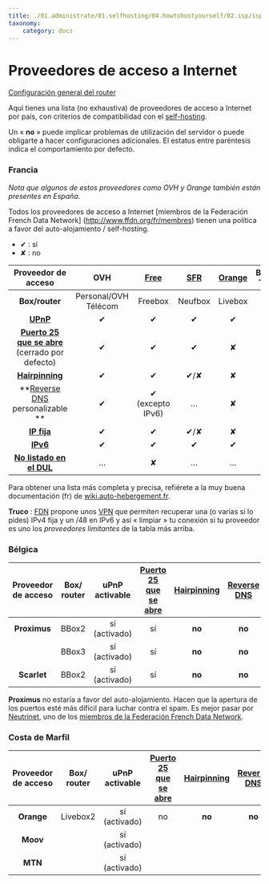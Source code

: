```yaml
---
title: ./01.administrate/01.selfhosting/04.howtohostyourself/02.isp/isp_es.md
taxonomy:
    category: docs
---
```

# Proveedores de acceso a Internet

<a class="btn btn-lg btn-default" href="/isp_box_config_es"> Configuración general del router</a>

Aquí tienes una lista (no exhaustiva) de proveedores de acceso a Internet por país, con criterios de compatibilidad con el [self-hosting](selfhosting_es).

Un « **no** » puede implicar problemas de utilización del servidor o puede obligarte a hacer configuraciones adicionales. El estatus entre paréntesis indica el comportamiento por defecto.

### Francia

*Nota que algunos de estos proveedores como OVH y Orange también están presentes en España.*

Todos los proveedores de acceso a Internet [miembros de la Federación French Data Network] (http://www.ffdn.org/fr/membres) tienen una política a favor del auto-alojamiento / self-hosting.
* ✔ : sí
* ✘ : no

| Proveedor de acceso | OVH | [Free](/isp_free_fr) | [SFR](/isp_sfr_fr) | [Orange](/isp_orange_fr) | Bouygues<br>Télécom | Darty |
| :---: | :---: | :---: | :---: | :---: | :---: | :---: |
| **Box/router** | Personal/OVH Télécom | Freebox | Neufbox | Livebox | Bbox | Dartybox |
| **[UPnP](https://fr.wikipedia.org/wiki/Universal_Plug_and_Play)** | ✔ | ✔ | ✔ | ✔ | ✔ | ✔ |
| **[Puerto 25 que se abre](email_fr)**<br> (cerrado por defecto) | ✔ | ✔ | ✔ | ✘ | ✔ | ✔ |
| **[Hairpinning](http://fr.wikipedia.org/wiki/Hairpinning)** | ✔ | ✔ | ✔/✘ | ✘ | ✔ | ✔ |
| **[Reverse DNS](https://en.wikipedia.org/wiki/Reverse_DNS_lookup)<br>personalizable ** | ✔ | ✔ (excepto IPv6) | … | ✘ | ✘ | ✘ |
| **[IP fija](/dns_dynamicip_es)** | ✔ | ✔ | ✔/✘ | ✘ | ✔ | ✔ |
| **[IPv6](https://fr.wikipedia.org/wiki/IPv6)** | ✔ | ✔ | ✔ | ✔ | … | … |
| **[No listado en el DUL](https://en.wikipedia.org/wiki/Dialup_Users_List)** | … | ✘ | … | … | … | … |
Para obtener una lista más completa y precisa, refiérete a la muy buena documentación (fr) de [wiki.auto-hebergement.fr](http://wiki.auto-hebergement.fr/fournisseurs/fai#d%C3%A9tail_des_fai).

**Truco** : [FDN](http://www.fdn.fr) propone unos [VPN](http://www.fdn.fr/-VPN-.html) que permiten recuperar una (o varias si lo pides) IPv4 fija y un /48 en IPv6 y así « limpiar » tu conexión si tu proveedor es uno los *proveedores limitantes* de la tabla más arriba.

### Bélgica

| Proveedor de acceso | Box/ router | uPnP activable | [Puerto 25 que se abre](email_fr)| [Hairpinning](http://fr.wikipedia.org/wiki/Hairpinning) | [Reverse DNS](https://en.wikipedia.org/wiki/Reverse_DNS_lookup) | IP fija |
| :---: | :---: | :---: | :---: | :---: | :---: | :---: |
| **Proximus** | BBox2 | sí (activado) | sí | **no** | **no** | **no** |
| | BBox3 | sí (activado) | sí | **no** | **no** | **no** |
| **Scarlet** | BBox2 | sí (activado) | sí | **no** | **no** | **no** |

**Proximus** no estaría a favor del auto-alojamiento. Hacen que la apertura de los puertos esté más difícil para luchar contra el spam. Es mejor pasar por [Neutrinet](http://neutrinet.be), uno de los [miembros de la Federación French Data Network](http://www.ffdn.org/fr/membres).

### Costa de Marfil

| Proveedor de acceso | Box/ router | uPnP activable | [Puerto 25 que se abre](email_fr)| [Hairpinning](http://fr.wikipedia.org/wiki/Hairpinning) | [Reverse DNS](https://en.wikipedia.org/wiki/Reverse_DNS_lookup) | IP fija |
| :---: | :---: | :---: | :---: | :---: | :---: | :---: |
| **Orange** | Livebox2 | sí (activado) | no | **no** | **no** | **no** |
| **Moov** |  | sí (activado) |  |  |  |  |
| **MTN** |  | sí (activado) |  |  |  | |